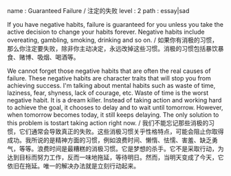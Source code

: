 name : Guaranteed Failure / 注定的失败
level : 2
path : essay|sad

If you have negative habits, failure is guaranteed for you unless you take the active decision to change your habits forever. Negative habits include overeating, gambling, smoking, drinking and so on. / 如果你有消极的习惯，那么你注定要失败，除非你主动决定，永远改掉这些习惯。消极的习惯包括暴饮暴食、赌博、吸烟、喝酒等。

We cannot forget those negative habits that are often the real causes of failure. These negative habits are character traits that will stop you from achieving success. I'm talking about mental habits such as waste of time, laziness, fear, shyness, lack of courage, etc. Waste of time is the worst negative habit. It is a dream killer. Instead of taking action and working hard to achieve the goal, it chooses to delay and to wait until tomorrow. However, when tomorrow becomes today, it still keeps delaying. The only solution to this problem is tostart taking action right now. / 我们不能忘记那些消极的习惯，它们通常会导致真正的失败。这些消极习惯关乎性格特点，可能会阻止你取得成功。我所说的是精神方面的习惯，例如浪费时间、懒惰、怯懦、害羞、缺乏勇气，等等。浪费时间是最糟糕的消极习惯。它是梦想的杀手。它不是采取行动，为达到目标而努力工作，反而一味地拖延，等待明日。然而，当明天变成了今天，它依旧在拖延。唯一的解决办法就是立刻行动起来。
